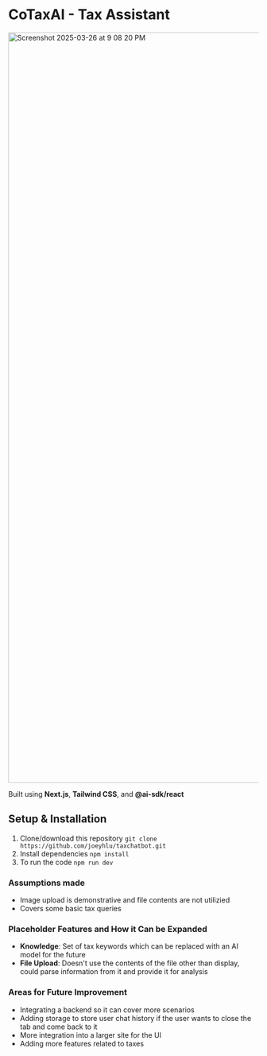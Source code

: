 # CoTaxAI - Tax Assistant
<img width="1510" alt="Screenshot 2025-03-26 at 9 08 20 PM" src="https://github.com/user-attachments/assets/96eec31b-54f9-4cee-9417-d77f2ea49ec5" />

Built using **Next.js**, **Tailwind CSS**, and **@ai-sdk/react**
## Setup & Installation
1. Clone/download this repository ```git clone https://github.com/joeyhlu/taxchatbot.git```
2. Install dependencies ```npm install```
3. To run the code ```npm run dev```

### Assumptions made
- Image upload is demonstrative and file contents are not utilizied
- Covers some basic tax queries

### Placeholder Features and How it Can be Expanded
- **Knowledge**: Set of tax keywords which can be replaced with an AI model for the future
- **File Upload**: Doesn't use the contents of the file other than display, could parse information from it and provide it for analysis

### Areas for Future Improvement
- Integrating a backend so it can cover more scenarios
- Adding storage to store user chat history if the user wants to close the tab and come back to it
- More integration into a larger site for the UI
- Adding more features related to taxes


